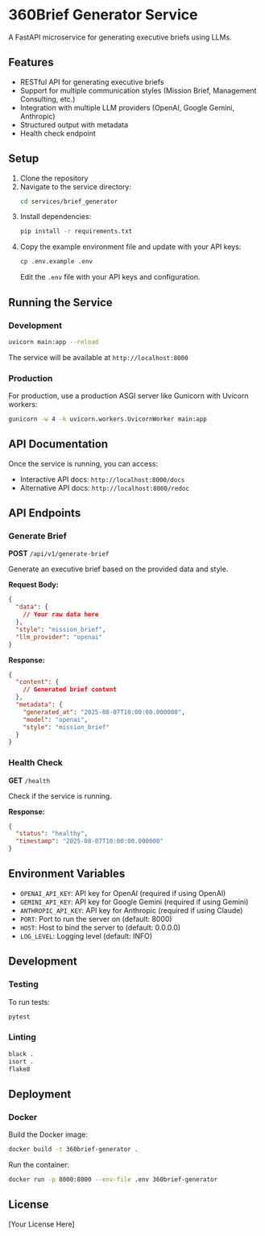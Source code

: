 # 360Brief Generator Service

A FastAPI microservice for generating executive briefs using LLMs.

## Features

- RESTful API for generating executive briefs
- Support for multiple communication styles (Mission Brief, Management Consulting, etc.)
- Integration with multiple LLM providers (OpenAI, Google Gemini, Anthropic)
- Structured output with metadata
- Health check endpoint

## Setup

1. Clone the repository
2. Navigate to the service directory:
   ```bash
   cd services/brief_generator
   ```
3. Install dependencies:
   ```bash
   pip install -r requirements.txt
   ```
4. Copy the example environment file and update with your API keys:
   ```bash
   cp .env.example .env
   ```
   Edit the `.env` file with your API keys and configuration.

## Running the Service

### Development
```bash
uvicorn main:app --reload
```

The service will be available at `http://localhost:8000`

### Production
For production, use a production ASGI server like Gunicorn with Uvicorn workers:
```bash
gunicorn -w 4 -k uvicorn.workers.UvicornWorker main:app
```

## API Documentation

Once the service is running, you can access:
- Interactive API docs: `http://localhost:8000/docs`
- Alternative API docs: `http://localhost:8000/redoc`

## API Endpoints

### Generate Brief

**POST** `/api/v1/generate-brief`

Generate an executive brief based on the provided data and style.

**Request Body:**
```json
{
  "data": {
    // Your raw data here
  },
  "style": "mission_brief",
  "llm_provider": "openai"
}
```

**Response:**
```json
{
  "content": {
    // Generated brief content
  },
  "metadata": {
    "generated_at": "2025-08-07T10:00:00.000000",
    "model": "openai",
    "style": "mission_brief"
  }
}
```

### Health Check

**GET** `/health`

Check if the service is running.

**Response:**
```json
{
  "status": "healthy",
  "timestamp": "2025-08-07T10:00:00.000000"
}
```

## Environment Variables

- `OPENAI_API_KEY`: API key for OpenAI (required if using OpenAI)
- `GEMINI_API_KEY`: API key for Google Gemini (required if using Gemini)
- `ANTHROPIC_API_KEY`: API key for Anthropic (required if using Claude)
- `PORT`: Port to run the server on (default: 8000)
- `HOST`: Host to bind the server to (default: 0.0.0.0)
- `LOG_LEVEL`: Logging level (default: INFO)

## Development

### Testing

To run tests:
```bash
pytest
```

### Linting

```bash
black .
isort .
flake8
```

## Deployment

### Docker

Build the Docker image:
```bash
docker build -t 360brief-generator .
```

Run the container:
```bash
docker run -p 8000:8000 --env-file .env 360brief-generator
```

## License

[Your License Here]
